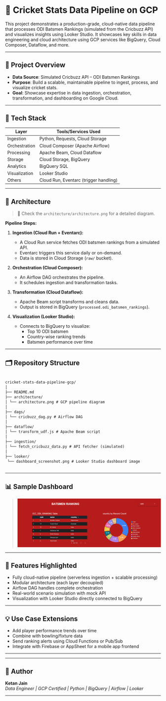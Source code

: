 # 🏏 Cricket Stats Data Pipeline on GCP

This project demonstrates a production-grade, cloud-native data pipeline that processes ODI Batsmen Rankings (simulated from the Cricbuzz API) and visualizes insights using Looker Studio. It showcases key skills in data engineering and cloud architecture using GCP services like BigQuery, Cloud Composer, Dataflow, and more.

---

## 🚀 Project Overview

- **Data Source**: Simulated Cricbuzz API – ODI Batsmen Rankings
- **Purpose**: Build a scalable, maintainable pipeline to ingest, process, and visualize cricket stats.
- **Goal**: Showcase expertise in data ingestion, orchestration, transformation, and dashboarding on Google Cloud.

---

## 🔧 Tech Stack

| Layer         | Tools/Services Used                        |
|--------------|--------------------------------------------|
| Ingestion     | Python, Requests, Cloud Storage            |
| Orchestration | Cloud Composer (Apache Airflow)            |
| Processing    | Apache Beam, Cloud Dataflow                |
| Storage       | Cloud Storage, BigQuery                    |
| Analytics     | BigQuery SQL                               |
| Visualization | Looker Studio                              |
| Others        | Cloud Run, Eventarc (trigger handling)     |

---

## 🧩 Architecture

> 📍 Check the `architecture/architecture.png` for a detailed diagram.

**Pipeline Steps:**
1. **Ingestion (Cloud Run + Eventarc):**
   - A Cloud Run service fetches ODI batsmen rankings from a simulated API.
   - Eventarc triggers this service daily or on-demand.
   - Data is stored in Cloud Storage (`raw/` bucket).

2. **Orchestration (Cloud Composer):**
   - An Airflow DAG orchestrates the pipeline.
   - It schedules ingestion and transformation tasks.

3. **Transformation (Cloud Dataflow):**
   - Apache Beam script transforms and cleans data.
   - Output is stored in BigQuery (`processed.odi_batsmen_rankings`).

4. **Visualization (Looker Studio):**
   - Connects to BigQuery to visualize:
     - Top 10 ODI batsmen
     - Country-wise ranking trends
     - Batsmen performance over time

---

## 🗂️ Repository Structure

```

cricket-stats-data-pipeline-gcp/
│
├── README.md
├── architecture/
│ └── architecture.png # GCP pipeline diagram
│
├── dags/
│ └── cricbuzz_dag.py # Airflow DAG
│
├── dataflow/
│ └── transform_udf.js # Apache Beam script
│
├── ingestion/
│ └── fetch_cricbuzz_data.py # API fetcher (simulated)
│
├── looker/
 └── dashboard_screenshot.png # Looker Studio dashboard image


```


---

## 📊 Sample Dashboard

> ![Looker Dashboard](looker/dashboard_screenshot.png)

---

## 📝 Features Highlighted

- Fully cloud-native pipeline (serverless ingestion + scalable processing)
- Modular architecture (each layer decoupled)
- Airflow DAG handles complete orchestration
- Real-world scenario simulation with mock API
- Visualization with Looker Studio directly connected to BigQuery

---

## 💡 Use Case Extensions

- Add player performance trends over time
- Combine with bowling/fixture data
- Send ranking alerts using Cloud Functions or Pub/Sub
- Integrate with Firebase or AppSheet for a mobile app frontend

---

---

## 👤 Author

**Ketan Jain**  
_Data Engineer | GCP Certified | Python | BigQuery | Airflow | Looker_

---
